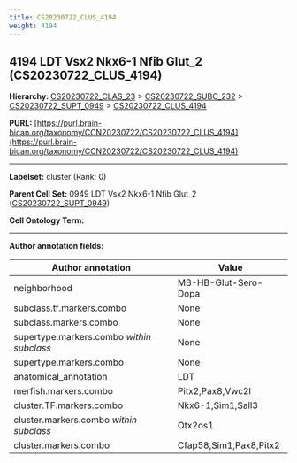 ```yaml
---
title: CS20230722_CLUS_4194
weight: 4194
---
```

## 4194 LDT Vsx2 Nkx6-1 Nfib Glut_2 (CS20230722_CLUS_4194)
<b>Hierarchy: </b>
[CS20230722_CLAS_23](../CS20230722_CLAS_23) >
[CS20230722_SUBC_232](../CS20230722_SUBC_232) >
[CS20230722_SUPT_0949](../CS20230722_SUPT_0949) >
[CS20230722_CLUS_4194](../CS20230722_CLUS_4194)

**PURL:** [https://purl.brain-bican.org/taxonomy/CCN20230722/CS20230722_CLUS_4194](https://purl.brain-bican.org/taxonomy/CCN20230722/CS20230722_CLUS_4194)

---


**Labelset:** cluster (Rank: 0)

**Parent Cell Set:** 0949 LDT Vsx2 Nkx6-1 Nfib Glut_2 ([CS20230722_SUPT_0949](../CS20230722_SUPT_0949))



**Cell Ontology Term:** 

[MARKER GENES.]: #


---

[TRANSFERRED ANNOTATIONS.]: #


[AUTHOR ANNOTATION FIELDS.]: #


**Author annotation fields:**

| Author annotation | Value |
|-------------------|-------|
|neighborhood|MB-HB-Glut-Sero-Dopa|
|subclass.tf.markers.combo|None|
|subclass.markers.combo|None|
|supertype.markers.combo _within subclass_|None|
|supertype.markers.combo|None|
|anatomical_annotation|LDT|
|merfish.markers.combo|Pitx2,Pax8,Vwc2l|
|cluster.TF.markers.combo|Nkx6-1,Sim1,Sall3|
|cluster.markers.combo _within subclass_|Otx2os1|
|cluster.markers.combo|Cfap58,Sim1,Pax8,Pitx2|
